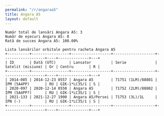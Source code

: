 ```yaml
---
permalink: "/r/angaraa5"
title: Angara A5
layout: default
---
```


    Număr total de lansări Angara A5: 3
    Număr de eșecuri Angara A5: 0
    Rată de succes Angara A5: 100.00%
    
    Lista lansărilor orbitale pentru racheta Angara A5
    +----------+-----------------+------------------+-------------------+-------------------+----+--------------+---+
    | ID       | Dată (UTC)      | Lansator         | Serie             | Satelit (misiune) | Or | Centru       | R |
    +----------+-----------------+------------------+-------------------+-------------------+----+--------------+---+
    | 2014-085 | 2014-12-23 0557 | Angara A5        | 71751 (1LM)/88801 | IPM (5A4PP)       | RU | GIK-1*LC35/1 | S |
    | 2020-097 | 2020-12-14 0550 | Angara A5        | 71752 (2LM)/88802 | IPM (5A4PP?)      | RU | GIK-1*LC35/1 | S |
    | 2021-133 | 2021-12-27 1900 | Angara A5/Persei | 71753 (3L)/1L     | IPN (-)           | RU | GIK-1*LC35/1 | S |
    +----------+-----------------+------------------+-------------------+-------------------+----+--------------+---+
    

